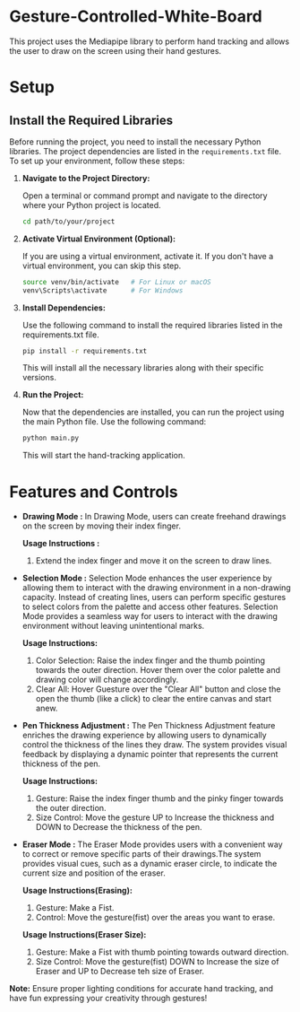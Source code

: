 # Gesture-Controlled-White-Board

This project uses the Mediapipe library to perform hand tracking and allows the user to draw on the screen using their hand gestures.

# Setup

## Install the Required Libraries

Before running the project, you need to install the necessary Python libraries. The project dependencies are listed in the `requirements.txt` file. To set up your environment, follow these steps:

1. **Navigate to the Project Directory:**

   Open a terminal or command prompt and navigate to the directory where your Python project is located.

   ```bash
   cd path/to/your/project


2. **Activate Virtual Environment (Optional):**

    If you are using a virtual environment, activate it. If you don't have a virtual environment, you can skip this step.
    
    ```bash
    source venv/bin/activate   # For Linux or macOS
    venv\Scripts\activate      # For Windows


3. **Install Dependencies:**

    Use the following command to install the required libraries listed in the requirements.txt file.
    
    ```bash
    pip install -r requirements.txt
    ```
    
    This will install all the necessary libraries along with their specific versions.

4. **Run the Project:**

    Now that the dependencies are installed, you can run the project using the main Python file. Use the following command:
    
    ```bash
    python main.py
    ```
    This will start the hand-tracking application.
    



# Features and Controls

- **Drawing Mode :**
  In Drawing Mode, users can create freehand drawings on the screen by moving their index finger.
  
  **Usage Instructions :**
  1. Extend the index finger and move it on the screen to draw lines.

- **Selection Mode :**
   Selection Mode enhances the user experience by allowing them to interact with the drawing environment in a non-drawing capacity. Instead of creating lines,          users can perform specific gestures to select colors from the palette and access other features. Selection Mode provides a seamless way for users to interact       with the drawing environment without leaving unintentional marks. 
   
   **Usage Instructions:**
   1. Color Selection: Raise the index finger and the thumb pointing towards the outer direction. Hover them over the color palette and drawing color will change        accordingly.
   2. Clear All: Hover Guesture over the "Clear All" button and close the open the thumb (like a click) to clear the entire canvas and start anew.

- **Pen Thickness Adjustment :**
  The Pen Thickness Adjustment feature enriches the drawing experience by allowing users to dynamically control the thickness of the lines they draw.
  The system provides visual feedback by displaying a dynamic pointer that represents the current thickness of the pen.

   **Usage Instructions:**
   1. Gesture: Raise the index finger thumb and the pinky finger towards the outer direction.
   2. Size Control: Move the gesture UP to Increase the thickness and DOWN to Decrease the thickness of the pen.
   
- **Eraser Mode :**
  The Eraser Mode provides users with a convenient way to correct or remove specific parts of their drawings.The system provides visual cues, such as a dynamic eraser circle, to indicate the current size and position of the eraser.

  **Usage Instructions(Erasing):**
   1. Gesture: Make a Fist.
   2. Control: Move the gesture(fist) over the areas you want to erase.

   **Usage Instructions(Eraser Size):**
   1. Gesture: Make a Fist with thumb pointing towards outward direction.
   2. Size Control: Move the gesture(fist) DOWN to Increase the size of Eraser and UP to Decrease teh size of Eraser.


   
**Note:** Ensure proper lighting conditions for accurate hand tracking, and have fun expressing your creativity through gestures!
   
